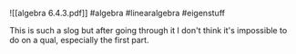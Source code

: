 ![[algebra 6.4.3.pdf]] #algebra #linearalgebra #eigenstuff 

This is such a slog but after going through it I don't think it's impossible to do on a qual, especially the first part.